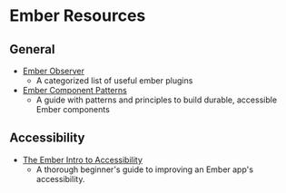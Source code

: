 # Ember Resources

## General

* [Ember Observer](https://emberobserver.com/)
  * A categorized list of useful ember plugins
* [Ember Component Patterns](https://melsumner.gitbook.io/ember-component-patterns/)
  * A guide with patterns and principles to build durable, accessible Ember components

## Accessibility

* [The Ember Intro to Accessibility](https://guides.emberjs.com/release/accessibility/)
  * A thorough beginner's guide to improving an Ember app's accessibility.
